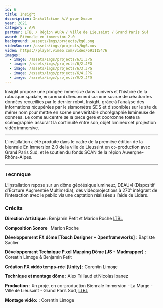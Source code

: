 ```yaml
---
id: 6
title: Insight
description: Installation A/V pour Deaum
year: 2021
category : A/V
partner: LTBL / Région AURA / Ville de Lieusaint / Grand Paris Sud
award: Biénnale en immersion 2.0
background: /assets/imgs/projects/bg6.png
videoSource: /assets/imgs/projects/bg6.mov
video: https://player.vimeo.com/video/691115476
images:
  - image: /assets/imgs/projects/6/1.JPG
  - image: /assets/imgs/projects/6/2.JPG
  - image: /assets/imgs/projects/6/3.JPG
  - image: /assets/imgs/projects/6/4.JPG
  - image: /assets/imgs/projects/6/5.JPG
---
```

Insight propose une plongée immersive dans l’univers et l’histoire de la robotique spatiale, en prenant directement comme source de création les données recueillies par le dernier robot, Insight, grâce à l’analyse des informations récupérées par le sismomètre SEIS et disponibles sur le site du même nom pour mettre en scène une véritable chorégraphie lumineuse de données.
Le dôme au centre de la pièce gère et coordonne toute la scénographie, assurant la continuité entre son, objet lumineux et projection vidéo immersive.

---

L’installation a été produite dans le cadre de la première édition de la biennale En Immersion 2.0 de la ville de Lieusaint en co-production avec Grand Paris Sud, et le soutien du fonds SCAN de la région Auvergne-Rhône-Alpes.

---

### Technique
L’installation repose sur un dôme géodésique lumineux, DEAUM (Dispositif d’Écriture Augmentée Multimédia), des vidéoprojections à 270° intégrant de l’interaction avec le public via une captation réalisées à l’aide de Lidars.

### Crédits
**Direction Artistique** : Benjamin Petit et Marion Roche [LTBL](https://ltbl.fr)

**Composition Sonore** : Marion Roche

**Développement FX dôme [Touch Designer + Openframeworks]** : Baptiste Saclier

**Développement Technique Pixel Mapping Dôme [JS + Madmapper]** : Corentin Limoge & Benjamin Petit

**Création FX vidéo temps-réel [Unity]** : Corentin Limoge

**Technique et montage dôme** : Alex Trillaud et Nicolas Ibanez

**Production** : Un projet en co-production Biennale Immersion - La Marge - Ville de Lieusaint - Grand Paris Sud, [LTBL](https://ltbl.fr)

**Montage vidéo:** : Corentin Limoge